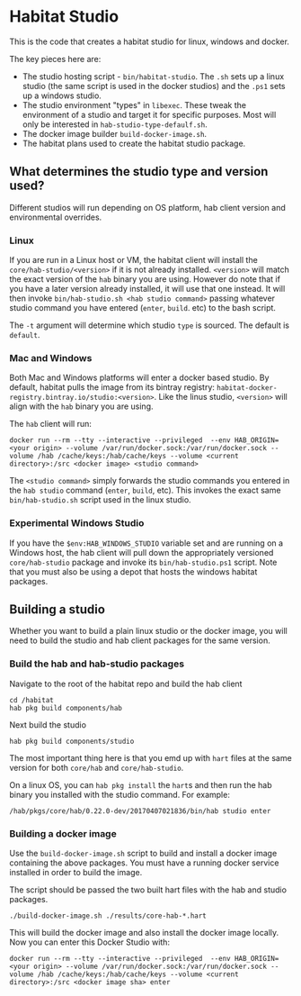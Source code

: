 # Habitat Studio

This is the code that creates a habitat studio for linux, windows and docker.

The key pieces here are:

* The studio hosting script - `bin/habitat-studio`. The `.sh` sets up a linux studio (the same script is used in the docker studios) and the `.ps1` sets up a windows studio.
* The studio environment "types" in `libexec`. These tweak the environment of a studio and target it for specific purposes. Most will only be interested in `hab-studio-type-defaulf.sh`.
* The docker image builder `build-docker-image.sh`.
* The habitat plans used to create the habitat studio package.

## What determines the studio type and version used?

Different studios will run depending on OS platform, hab client version and environmental overrides.

### Linux

If you are run in a Linux host or VM, the habitat client will install the `core/hab-studio/<version>` if it is not already installed. `<version>` will match the exact version of the `hab` binary you are using. However do note that if you have a later version already installed, it will use that one instead. It will then invoke `bin/hab-studio.sh <hab studio command>` passing whatever studio command you have entered (`enter`, `build`. etc) to the bash script.

The `-t` argument will determine which studio `type` is sourced. The default is `default`.

### Mac and Windows

Both Mac and Windows platforms will enter a docker based studio. By default, habitat pulls the image from its bintray registry: `habitat-docker-registry.bintray.io/studio:<version>`. Like the linus studio, `<version>` will align with the `hab` binary you are using.

The `hab` client will run:

```
docker run --rm --tty --interactive --privileged  --env HAB_ORIGIN=<your origin> --volume /var/run/docker.sock:/var/run/docker.sock --volume /hab /cache/keys:/hab/cache/keys --volume <current directory>:/src <docker image> <studio command>
```

The `<studio command>` simply forwards the studio commands you entered in the `hab studio` command (`enter`, `build`, etc). This invokes the exact same `bin/hab-studio.sh` script used in the linux studio.

### Experimental Windows Studio

If you have the `$env:HAB_WINDOWS_STUDIO` variable set and are running on a Windows host, the hab client will pull down the appropriately versioned `core/hab-studio` package and invoke its `bin/hab-studio.ps1` script. Note that you must also be using a depot that hosts the windows habitat packages.

## Building a studio

Whether you want to build a plain linux studio or the docker image, you will need to build the studio and hab client packages for the same version.

### Build the hab and hab-studio packages

Navigate to the root of the habitat repo and build the hab client

```
cd /habitat
hab pkg build components/hab
```

Next build the studio

```
hab pkg build components/studio
```

The most important thing here is that you emd up with `hart` files at the same version for both `core/hab` and `core/hab-studio`.

On a linux OS, you can `hab pkg install` the `hart`s and then run the hab binary you installed with the studio command. For example:

```
/hab/pkgs/core/hab/0.22.0-dev/20170407021836/bin/hab studio enter
```

### Building a docker image

Use the `build-docker-image.sh` script to build and install a docker image containing the above packages. You must have a running docker service installed in order to build the image.

The script should be passed the two built hart files with the hab and studio packages.

```
./build-docker-image.sh ./results/core-hab-*.hart
```

This will build the docker image and also install the docker image locally. Now you can enter this Docker Studio with:

```
docker run --rm --tty --interactive --privileged  --env HAB_ORIGIN=<your origin> --volume /var/run/docker.sock:/var/run/docker.sock --volume /hab /cache/keys:/hab/cache/keys --volume <current directory>:/src <docker image sha> enter
```
